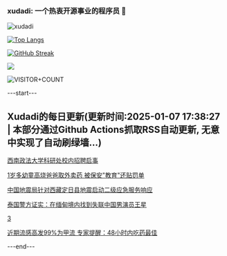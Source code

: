 ### xudadi: 一个热衷开源事业的程序员 👋

![xudadi](https://github-readme-stats-git-masterorgs-github-readme-stats-team.vercel.app/api?username=xudadi)

[![Top Langs](https://github-readme-stats.vercel.app/api/top-langs/?username=xudadi)](https://github.com/anuraghazra/github-readme-stats)

[![GitHub Streak](https://streak-stats.demolab.com?user=xudadi&locale=zh_Hans)](https://git.io/streak-stats)

![](https://raw.githubusercontent.com/xudadi/xudadi/main/assets/github-contribution-grid-snake.svg)

![VISITOR+COUNT](https://komarev.com/ghpvc/?username=xudadi&label=VISITOR+COUNT)


---start---

## Xudadi的每日更新(更新时间:2025-01-07 17:38:27 | 本部分通过Github Actions抓取RSS自动更新, 无意中实现了自动刷绿墙...)

[西南政法大学科研处校内招聘启事](https://www.gongkaoleida.com/article/2257211)

[1岁多幼童高烧爸爸取外卖药 被保安"教育"还贴罚单](https://m.163.com/news/article/JL9T00AO00019B3E.html)

[中国地震局针对西藏定日县地震启动二级应急服务响应](https://m.163.com/news/article/JLA3AK0V00018AOQ.html)

[泰国警方证实：在缅甸境内找到失联中国男演员王星](https://m.163.com/news/article/JLA2VOBP051492T3.html)

[3](https://m.163.com/touch/news/sub/domestic)

[近期流感高发99%为甲流 专家提醒：48小时内吃药最佳](https://m.163.com/news/article/JLA0PI53000189PS.html)

---end---
